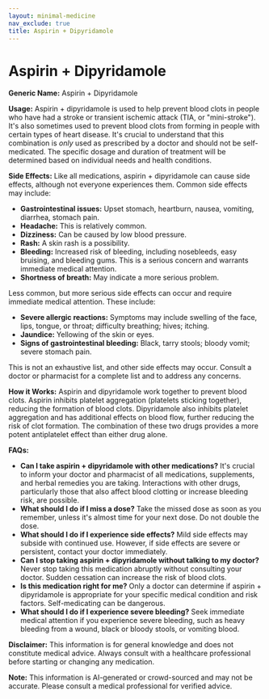 ```yaml
---
layout: minimal-medicine
nav_exclude: true
title: Aspirin + Dipyridamole
---
```


# Aspirin + Dipyridamole

**Generic Name:** Aspirin + Dipyridamole

**Usage:**  Aspirin + dipyridamole is used to help prevent blood clots in people who have had a stroke or transient ischemic attack (TIA, or "mini-stroke").  It's also sometimes used to prevent blood clots from forming in people with certain types of heart disease.  It's crucial to understand that this combination is *only* used as prescribed by a doctor and should not be self-medicated. The specific dosage and duration of treatment will be determined based on individual needs and health conditions.

**Side Effects:**  Like all medications, aspirin + dipyridamole can cause side effects, although not everyone experiences them.  Common side effects may include:

* **Gastrointestinal issues:**  Upset stomach, heartburn, nausea, vomiting, diarrhea, stomach pain.
* **Headache:** This is relatively common.
* **Dizziness:**  Can be caused by low blood pressure.
* **Rash:**  A skin rash is a possibility.
* **Bleeding:** Increased risk of bleeding, including nosebleeds, easy bruising, and bleeding gums. This is a serious concern and warrants immediate medical attention.
* **Shortness of breath:**  May indicate a more serious problem.


Less common, but more serious side effects can occur and require immediate medical attention. These include:

* **Severe allergic reactions:**  Symptoms may include swelling of the face, lips, tongue, or throat; difficulty breathing; hives; itching.
* **Jaundice:** Yellowing of the skin or eyes.
* **Signs of gastrointestinal bleeding:**  Black, tarry stools; bloody vomit; severe stomach pain.


This is not an exhaustive list, and other side effects may occur. Consult a doctor or pharmacist for a complete list and to address any concerns.


**How it Works:** Aspirin and dipyridamole work together to prevent blood clots.  Aspirin inhibits platelet aggregation (platelets sticking together), reducing the formation of blood clots. Dipyridamole also inhibits platelet aggregation and has additional effects on blood flow, further reducing the risk of clot formation.  The combination of these two drugs provides a more potent antiplatelet effect than either drug alone.


**FAQs:**

* **Can I take aspirin + dipyridamole with other medications?**  It's crucial to inform your doctor and pharmacist of all medications, supplements, and herbal remedies you are taking.  Interactions with other drugs, particularly those that also affect blood clotting or increase bleeding risk, are possible.
* **What should I do if I miss a dose?**  Take the missed dose as soon as you remember, unless it's almost time for your next dose. Do not double the dose.
* **What should I do if I experience side effects?**  Mild side effects may subside with continued use.  However, if side effects are severe or persistent, contact your doctor immediately.
* **Can I stop taking aspirin + dipyridamole without talking to my doctor?**  Never stop taking this medication abruptly without consulting your doctor.  Sudden cessation can increase the risk of blood clots.
* **Is this medication right for me?** Only a doctor can determine if aspirin + dipyridamole is appropriate for your specific medical condition and risk factors.  Self-medicating can be dangerous.
* **What should I do if I experience severe bleeding?** Seek immediate medical attention if you experience severe bleeding, such as heavy bleeding from a wound, black or bloody stools, or vomiting blood.


**Disclaimer:** This information is for general knowledge and does not constitute medical advice. Always consult with a healthcare professional before starting or changing any medication.


**Note:** This information is AI-generated or crowd-sourced and may not be accurate. Please consult a medical professional for verified advice.